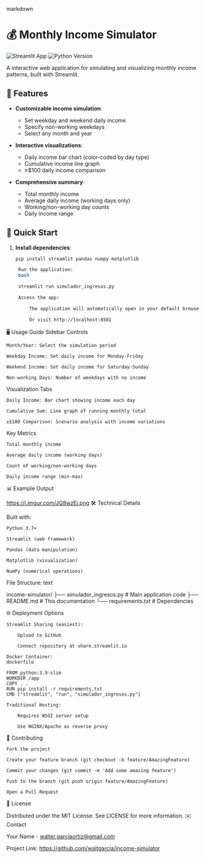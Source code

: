 markdown

# 💰 Monthly Income Simulator

![Streamlit App](https://static.streamlit.io/badges/streamlit_badge_black_white.svg)
![Python Version](https://img.shields.io/badge/python-3.7%2B-blue)

A interactive web application for simulating and visualizing monthly income patterns, built with Streamlit.

## 🌟 Features

- **Customizable income simulation**:
  - Set weekday and weekend daily income
  - Specify non-working weekdays
  - Select any month and year

- **Interactive visualizations**:
  - Daily income bar chart (color-coded by day type)
  - Cumulative income line graph
  - ±$100 daily income comparison

- **Comprehensive summary**:
  - Total monthly income
  - Average daily income (working days only)
  - Working/non-working day counts
  - Daily income range

## 🚀 Quick Start

1. **Install dependencies**:
   ```bash
   pip install streamlit pandas numpy matplotlib

    Run the application:
    bash

    streamlit run simulador_ingresos.py

    Access the app:

        The application will automatically open in your default browser

        Or visit http://localhost:8501

🖥️ Usage Guide
Sidebar Controls

    Month/Year: Select the simulation period

    Weekday Income: Set daily income for Monday-Friday

    Weekend Income: Set daily income for Saturday-Sunday

    Non-working Days: Number of weekdays with no income

Visualization Tabs

    Daily Income: Bar chart showing income each day

    Cumulative Sum: Line graph of running monthly total

    ±$100 Comparison: Scenario analysis with income variations

Key Metrics

    Total monthly income

    Average daily income (working days)

    Count of working/non-working days

    Daily income range (min-max)

📊 Example Output

https://i.imgur.com/JQ8wzEj.png
🛠️ Technical Details

Built with:

    Python 3.7+

    Streamlit (web framework)

    Pandas (data manipulation)

    Matplotlib (visualization)

    NumPy (numerical operations)

File Structure:
text

income-simulator/
├── simulador_ingresos.py  # Main application code
├── README.md              # This documentation
└── requirements.txt       # Dependencies

🌐 Deployment Options

    Streamlit Sharing (easiest):

        Upload to GitHub

        Connect repository at share.streamlit.io

    Docker Container:
    dockerfile

    FROM python:3.9-slim
    WORKDIR /app
    COPY . .
    RUN pip install -r requirements.txt
    CMD ["streamlit", "run", "simulador_ingresos.py"]

    Traditional Hosting:

        Requires WSGI server setup

        Use NGINX/Apache as reverse proxy

🤝 Contributing

    Fork the project

    Create your feature branch (git checkout -b feature/AmazingFeature)

    Commit your changes (git commit -m 'Add some amazing feature')

    Push to the branch (git push origin feature/AmazingFeature)

    Open a Pull Request

📜 License

Distributed under the MIT License. See LICENSE for more information.
✉️ Contact

Your Name - walter.garciaortiz@gmail.com

Project Link: https://github.com/waltgarcia/income-simulator

